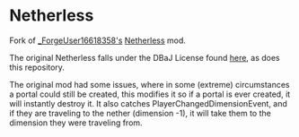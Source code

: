 # Netherless
Fork of [_ForgeUser16618358's](https://www.curseforge.com/members/_ForgeUser16618358) [Netherless](https://www.curseforge.com/minecraft/mc-mods/netherless) mod.

The original Netherless falls under the DBaJ License found [here](https://github.com/jakimfett/DBaJ/blob/master/LICENSE.md), as does this repository.

The original mod had some issues, where in some (extreme) circumstances a portal could still be created, this modifies it so if a portal is ever created, it will instantly destroy it. It also catches PlayerChangedDimensionEvent, and if they are traveling to the nether (dimension -1), it will take them to the dimension they were traveling from.
